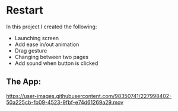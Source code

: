 # Restart 

In this project I created the following:

* Launching screen
* Add ease in/out animation
* Drag gesture 
* Changing between two pages
* Add sound when button is clicked

## The App:
https://user-images.githubusercontent.com/98350741/227998402-50a225cb-fb09-4523-9fbf-e74d61269a29.mov

